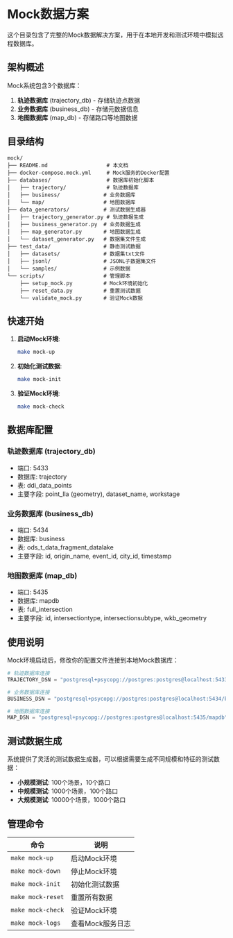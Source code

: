 # Mock数据方案

这个目录包含了完整的Mock数据解决方案，用于在本地开发和测试环境中模拟远程数据库。

## 架构概述

Mock系统包含3个数据库：
1. **轨迹数据库** (trajectory_db) - 存储轨迹点数据
2. **业务数据库** (business_db) - 存储元数据信息  
3. **地图数据库** (map_db) - 存储路口等地图数据

## 目录结构

```
mock/
├── README.md                   # 本文档
├── docker-compose.mock.yml     # Mock服务的Docker配置
├── databases/                  # 数据库初始化脚本
│   ├── trajectory/             # 轨迹数据库
│   ├── business/              # 业务数据库
│   └── map/                   # 地图数据库
├── data_generators/           # 测试数据生成器
│   ├── trajectory_generator.py # 轨迹数据生成
│   ├── business_generator.py  # 业务数据生成
│   ├── map_generator.py       # 地图数据生成
│   └── dataset_generator.py   # 数据集文件生成
├── test_data/                 # 静态测试数据
│   ├── datasets/              # 数据集txt文件
│   ├── jsonl/                 # JSONL子数据集文件
│   └── samples/               # 示例数据
└── scripts/                   # 管理脚本
    ├── setup_mock.py          # Mock环境初始化
    ├── reset_data.py          # 重置测试数据
    └── validate_mock.py       # 验证Mock数据
```

## 快速开始

1. **启动Mock环境**:
   ```bash
   make mock-up
   ```

2. **初始化测试数据**:
   ```bash
   make mock-init
   ```

3. **验证Mock环境**:
   ```bash
   make mock-check
   ```

## 数据库配置

### 轨迹数据库 (trajectory_db)
- 端口: 5433
- 数据库: trajectory  
- 表: ddi_data_points
- 主要字段: point_lla (geometry), dataset_name, workstage

### 业务数据库 (business_db)  
- 端口: 5434
- 数据库: business
- 表: ods_t_data_fragment_datalake
- 主要字段: id, origin_name, event_id, city_id, timestamp

### 地图数据库 (map_db)
- 端口: 5435  
- 数据库: mapdb
- 表: full_intersection
- 主要字段: id, intersectiontype, intersectionsubtype, wkb_geometry

## 使用说明

Mock环境启动后，修改你的配置文件连接到本地Mock数据库：

```python
# 轨迹数据库连接
TRAJECTORY_DSN = "postgresql+psycopg://postgres:postgres@localhost:5433/trajectory"

# 业务数据库连接 
BUSINESS_DSN = "postgresql+psycopg://postgres:postgres@localhost:5434/business"

# 地图数据库连接
MAP_DSN = "postgresql+psycopg://postgres:postgres@localhost:5435/mapdb"
```

## 测试数据生成

系统提供了灵活的测试数据生成器，可以根据需要生成不同规模和特征的测试数据：

- **小规模测试**: 100个场景，10个路口
- **中规模测试**: 1000个场景，100个路口  
- **大规模测试**: 10000个场景，1000个路口

## 管理命令

| 命令 | 说明 |
|------|------|
| `make mock-up` | 启动Mock环境 |
| `make mock-down` | 停止Mock环境 |
| `make mock-init` | 初始化测试数据 |
| `make mock-reset` | 重置所有数据 |
| `make mock-check` | 验证Mock环境 |
| `make mock-logs` | 查看Mock服务日志 | 